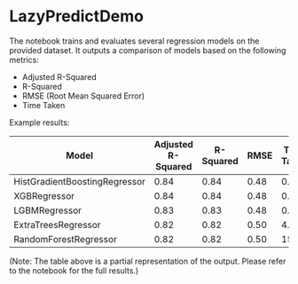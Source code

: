 # LazyPredictDemo
The notebook trains and evaluates several regression models on the provided dataset. It outputs a comparison of models based on the following metrics:

  - Adjusted R-Squared
  - R-Squared
  - RMSE (Root Mean Squared Error)
  - Time Taken

Example results:

| Model                          | Adjusted R-Squared | R-Squared | RMSE | Time Taken |
|------------------------------- |------------------- |-----------|------|------------|
| HistGradientBoostingRegressor  | 0.84               | 0.84      | 0.48 | 0.60       |
| XGBRegressor                   | 0.84               | 0.84      | 0.48 | 0.52       |
| LGBMRegressor                  | 0.83               | 0.83      | 0.48 | 0.35       |
| ExtraTreesRegressor            | 0.82               | 0.82      | 0.50 | 4.98       |
| RandomForestRegressor          | 0.82               | 0.82      | 0.50 | 15.40      |

(Note: The table above is a partial representation of the output. Please refer to the notebook for the full results.)
